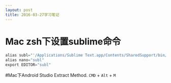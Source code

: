 ```yaml
---
layout: post
title: 2016-03-27学习笔记
---
```

# Mac zsh下设置sublime命令

```c
alias subl="'/Applications/Sublime Text.app/Contents/SharedSupport/bin/subl'"
alias nano="subl"
export EDITOR="subl"
```

#Mac下Android Studio Extract Method.
`CMD` + `Alt` + `M` 

